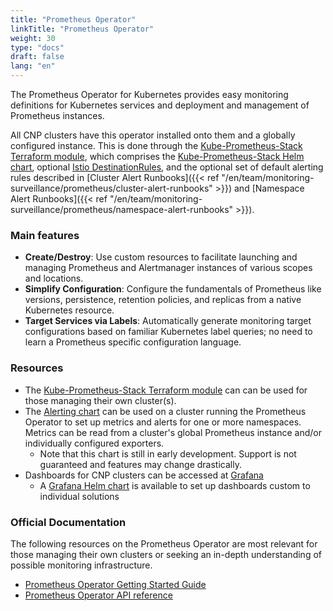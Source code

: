 ```yaml
---
title: "Prometheus Operator"
linkTitle: "Prometheus Operator"
weight: 30
type: "docs"
draft: false
lang: "en"
---
```


The Prometheus Operator for Kubernetes provides easy monitoring definitions for Kubernetes services and deployment and management of Prometheus instances.

All CNP clusters have this operator installed onto them and a globally configured instance. This is done through the [Kube-Prometheus-Stack Terraform module](https://gitlab.k8s.cloud.statcan.ca/cloudnative/terraform/modules/terraform-kubernetes-kube-prometheus-stack), which comprises the [Kube-Prometheus-Stack Helm chart](https://github.com/prometheus-community/helm-charts/tree/main/charts/kube-prometheus-stack), optional [Istio DestinationRules](https://istio.io/latest/docs/reference/config/networking/destination-rule/), and the optional set of default alerting rules described in [Cluster Alert Runbooks]({{< ref "/en/team/monitoring-surveillance/prometheus/cluster-alert-runbooks" >}}) and [Namespace Alert Runbooks]({{< ref "/en/team/monitoring-surveillance/prometheus/namespace-alert-runbooks" >}}).

### Main features

- **Create/Destroy**: Use custom resources to facilitate launching and managing Prometheus and Alertmanager instances of various scopes and locations.
- **Simplify Configuration**: Configure the fundamentals of Prometheus like versions, persistence, retention policies, and replicas from a native Kubernetes resource.
- **Target Services via Labels**: Automatically generate monitoring target configurations based on familiar Kubernetes label queries; no need to learn a Prometheus specific configuration language.

### Resources

- The [Kube-Prometheus-Stack Terraform module](https://gitlab.k8s.cloud.statcan.ca/cloudnative/terraform/modules/terraform-kubernetes-kube-prometheus-stack) can can be used for those managing their own cluster(s).
- The [Alerting chart](https://gitlab.k8s.cloud.statcan.ca/cloudnative/k8s/charts/-/tree/master/stable/alerting) can be used on a cluster running the Prometheus Operator to set up metrics and alerts for one or more namespaces. Metrics can be read from a cluster's global Prometheus instance and/or individually configured exporters.
  - Note that this chart is still in early development. Support is not guaranteed and features may change drastically.
- Dashboards for CNP clusters can be accessed at [Grafana](https://grafana.cloud.statcan.ca)
  - A [Grafana Helm chart](https://github.com/grafana/helm-charts/tree/main/charts/grafana) is available to set up dashboards custom to individual solutions

### Official Documentation

The following resources on the Prometheus Operator are most relevant for those managing their own clusters or seeking an in-depth understanding of possible monitoring infrastructure.

- [Prometheus Operator Getting Started Guide](https://github.com/prometheus-operator/prometheus-operator/blob/main/Documentation/user-guides/getting-started.md)
- [Prometheus Operator API reference](https://github.com/prometheus-operator/prometheus-operator/blob/main/Documentation/api.md)
